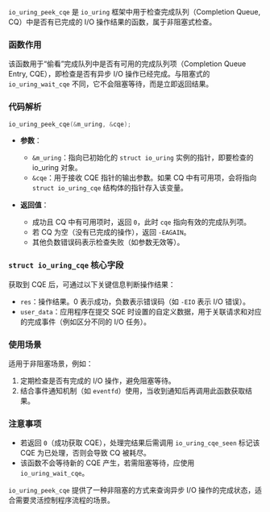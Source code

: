 `io_uring_peek_cqe` 是 `io_uring` 框架中用于检查完成队列（Completion Queue, CQ）中是否有已完成的 I/O 操作结果的函数，属于非阻塞式检查。

### 函数作用
该函数用于“偷看”完成队列中是否有可用的完成队列项（Completion Queue Entry, CQE），即检查是否有异步 I/O 操作已经完成。与阻塞式的 `io_uring_wait_cqe` 不同，它不会阻塞等待，而是立即返回结果。

### 代码解析
```c
io_uring_peek_cqe(&m_uring, &cqe);
```

- **参数**：
  - `&m_uring`：指向已初始化的 `struct io_uring` 实例的指针，即要检查的 io_uring 对象。
  - `&cqe`：用于接收 CQE 指针的输出参数。如果 CQ 中有可用项，会将指向 `struct io_uring_cqe` 结构体的指针存入该变量。

- **返回值**：
  - 成功且 CQ 中有可用项时，返回 `0`，此时 `cqe` 指向有效的完成队列项。
  - 若 CQ 为空（没有已完成的操作），返回 `-EAGAIN`。
  - 其他负数错误码表示检查失败（如参数无效等）。

### `struct io_uring_cqe` 核心字段
获取到 CQE 后，可通过以下关键信息判断操作结果：
- `res`：操作结果。0 表示成功，负数表示错误码（如 `-EIO` 表示 I/O 错误）。
- `user_data`：应用程序在提交 SQE 时设置的自定义数据，用于关联请求和对应的完成事件（例如区分不同的 I/O 任务）。

### 使用场景
适用于非阻塞场景，例如：
1. 定期检查是否有完成的 I/O 操作，避免阻塞等待。
2. 结合事件通知机制（如 `eventfd`）使用，当收到通知后再调用此函数获取结果。

### 注意事项
- 若返回 `0`（成功获取 CQE），处理完结果后需调用 `io_uring_cqe_seen` 标记该 CQE 为已处理，否则会导致 CQ 被耗尽。
- 该函数不会等待新的 CQE 产生，若需阻塞等待，应使用 `io_uring_wait_cqe`。

`io_uring_peek_cqe` 提供了一种非阻塞的方式来查询异步 I/O 操作的完成状态，适合需要灵活控制程序流程的场景。